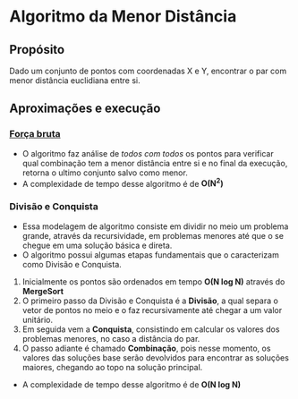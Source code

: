 # Algoritmo da Menor Distância

## Propósito
Dado um conjunto de pontos com coordenadas X e Y, encontrar o par com menor distância euclidiana entre si.

## Aproximações e execução

### **[Força bruta](./brute/shorterDistance.js)**
- O algoritmo faz análise de *todos com todos* os pontos para verificar qual combinação tem a menor distância entre si e no final da execução, retorna o ultimo conjunto salvo como menor.
- A complexidade de tempo desse algoritmo é de **O(N<sup>2</sup>)**

### **Divisão e Conquista** ###
- Essa modelagem de algoritmo consiste em dividir no meio um problema grande, através da recursividade, em problemas menores até que o se chegue em uma solução básica e direta.
- O algoritmo possui algumas etapas fundamentais que o caracterizam como Divisão e Conquista.
 1. Inicialmente os pontos são ordenados em tempo **O(N log N)** através do **MergeSort**
 2. O primeiro passo da Divisão e Conquista é a **Divisão**, a qual separa o vetor de pontos no meio e o faz recursivamente até chegar a um valor unitário.
 3. Em seguida vem a **Conquista**, consistindo em calcular os valores dos problemas menores, no caso a distância do par.
 4. O passo adiante é chamado **Combinação**, pois nesse momento, os valores das soluções base serão devolvidos para encontrar as soluções maiores, chegando ao topo na solução principal.
 - A complexidade de tempo desse algoritmo é de **O(N log N)**
 
